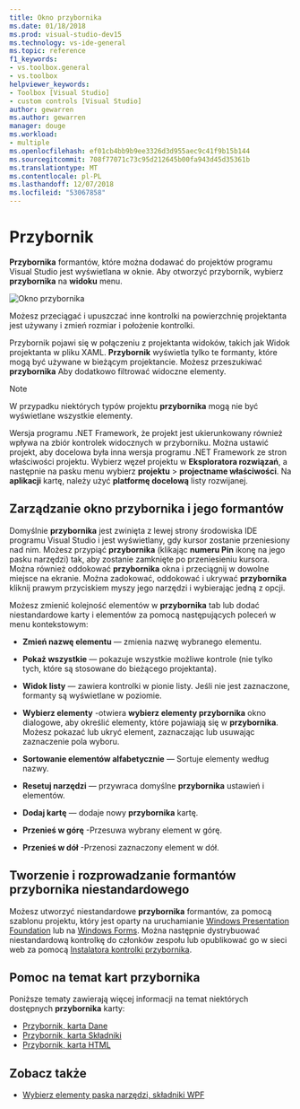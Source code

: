 ```yaml
---
title: Okno przybornika
ms.date: 01/18/2018
ms.prod: visual-studio-dev15
ms.technology: vs-ide-general
ms.topic: reference
f1_keywords:
- vs.toolbox.general
- vs.toolbox
helpviewer_keywords:
- Toolbox [Visual Studio]
- custom controls [Visual Studio]
author: gewarren
ms.author: gewarren
manager: douge
ms.workload:
- multiple
ms.openlocfilehash: ef01cb4bb9b9ee3326d3d955aec9c41f9b15b144
ms.sourcegitcommit: 708f77071c73c95d212645b00fa943d45d35361b
ms.translationtype: MT
ms.contentlocale: pl-PL
ms.lasthandoff: 12/07/2018
ms.locfileid: "53067858"
---
```

# <a name="toolbox"></a>Przybornik

**Przybornika** formantów, które można dodawać do projektów programu Visual Studio jest wyświetlana w oknie. Aby otworzyć przybornik, wybierz **przybornika** na **widoku** menu.

![Okno przybornika](media/toolbox.png)

Możesz przeciągać i upuszczać inne kontrolki na powierzchnię projektanta jest używany i zmień rozmiar i położenie kontrolki.

Przybornik pojawi się w połączeniu z projektanta widoków, takich jak Widok projektanta w pliku XAML. **Przybornik** wyświetla tylko te formanty, które mogą być używane w bieżącym projektancie. Możesz przeszukiwać **przybornika** Aby dodatkowo filtrować widoczne elementy.

> [!NOTE]
> W przypadku niektórych typów projektu **przybornika** mogą nie być wyświetlane wszystkie elementy.

Wersja programu .NET Framework, że projekt jest ukierunkowany również wpływa na zbiór kontrolek widocznych w przyborniku. Można ustawić projekt, aby docelowa była inna wersja programu .NET Framework ze stron właściwości projektu. Wybierz węzeł projektu w **Eksploratora rozwiązań**, a następnie na pasku menu wybierz **projektu** > **projectname właściwości**. Na **aplikacji** kartę, należy użyć **platformę docelową** listy rozwijanej.

## <a name="manage-the-toolbox-window-and-its-controls"></a>Zarządzanie okno przybornika i jego formantów

Domyślnie **przybornika** jest zwinięta z lewej strony środowiska IDE programu Visual Studio i jest wyświetlany, gdy kursor zostanie przeniesiony nad nim. Możesz przypiąć **przybornika** (klikając **numeru Pin** ikonę na jego pasku narzędzi) tak, aby zostanie zamknięte po przeniesieniu kursora. Można również oddokować **przybornika** okna i przeciągnij w dowolne miejsce na ekranie. Można zadokować, oddokować i ukrywać **przybornika** kliknij prawym przyciskiem myszy jego narzędzi i wybierając jedną z opcji.

Możesz zmienić kolejność elementów w **przybornika** tab lub dodać niestandardowe karty i elementów za pomocą następujących poleceń w menu kontekstowym:

- **Zmień nazwę elementu** — zmienia nazwę wybranego elementu.

- **Pokaż wszystkie** — pokazuje wszystkie możliwe kontrole (nie tylko tych, które są stosowane do bieżącego projektanta).

- **Widok listy** — zawiera kontrolki w pionie listy. Jeśli nie jest zaznaczone, formanty są wyświetlane w poziomie.

- **Wybierz elementy** -otwiera **wybierz elementy przybornika** okno dialogowe, aby określić elementy, które pojawiają się w **przybornika**. Możesz pokazać lub ukryć element, zaznaczając lub usuwając zaznaczenie pola wyboru.

- **Sortowanie elementów alfabetycznie** — Sortuje elementy według nazwy.

- **Resetuj narzędzi** — przywraca domyślne **przybornika** ustawień i elementów.

- **Dodaj kartę** — dodaje nowy **przybornika** kartę.

- **Przenieś w górę** -Przesuwa wybrany element w górę.

- **Przenieś w dół** -Przenosi zaznaczony element w dół.

## <a name="create-and-distribute-custom-toolbox-controls"></a>Tworzenie i rozprowadzanie formantów przybornika niestandardowego

Możesz utworzyć niestandardowe **przybornika** formantów, za pomocą szablonu projektu, który jest oparty na uruchamianie [Windows Presentation Foundation](../../extensibility/creating-a-wpf-toolbox-control.md) lub na [Windows Forms](../../extensibility/creating-a-windows-forms-toolbox-control.md). Można następnie dystrybuować niestandardową kontrolkę do członków zespołu lub opublikować go w sieci web za pomocą [Instalatora kontrolki przybornika](http://download.microsoft.com/download/8/3/6/836657BD-9CCB-4ED4-B9D2-FB769473B284/TCI_whitepaper.docx).

## <a name="help-on-toolbox-tabs"></a>Pomoc na temat kart przybornika

Poniższe tematy zawierają więcej informacji na temat niektórych dostępnych **przybornika** karty:

- [Przybornik, karta Dane](../../ide/reference/toolbox-data-tab.md)
- [Przybornik, karta Składniki](../../ide/reference/toolbox-components-tab.md)
- [Przybornik, karta HTML](../../ide/reference/toolbox-html-tab.md)

## <a name="see-also"></a>Zobacz także

- [Wybierz elementy paska narzędzi, składniki WPF](choose-toolbox-items-wpf-components.md)